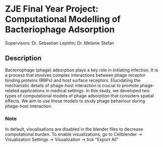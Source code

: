 # ZJE Final Year Project: Computational Modelling of Bacteriophage Adsorption

Supervisors: Dr. Sebastian Leptihn; Dr. Melanie Stefan

## Description
Bacteriophage (phage) adsorption plays a key role in initiating infection. It is a process that involves complex interactions between phage receptor binding proteins (RBPs) and host surface receptors. Elucidating the mechanistic details of phage-host interaction is crucial to promote phage-related applications in medical settings. In this study, we developed two types of computational models of phage adsorption that considers spatial effects. We aim to use these models to study phage behaviour during phage-host interaction.

### Note
In default, visualisations are disabled in the blender files to decrease computational burden. To enable visualizations, go to Cellblender -> Visualization Settings -> Visualization -> tick "Export All" 
